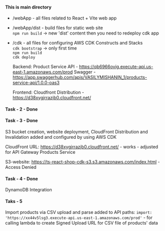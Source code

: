 #### This is main directory

- /webApp - all files related to React + Vite web app

- /webApp/dist - build files for static web site  
   `npm run build` -> new 'dist' content
  then you need to redeploy cdk app

- /cdk - all files for configuring AWS CDK Constructs and Stacks  
   `cdk bootstrap` -> only first time  
   `npm run build`  
   `cdk deploy`

  Backend:
  Product Service API - https://qb6966ovig.execute-api.us-east-1.amazonaws.com/prod
  Swagger - https://app.swaggerhub.com/apis/VASILYMISHANIN_1/products-service-api/1.0.0-oas3

  Frontend:
  Cloudfront Distribution - https://d38xygjrrazjb0.cloudfront.net/

#### Task - 2 - Done

#### Task - 3 - Done

S3 bucket creation, website deployment, CloudFront Distribution and Invalidation added and configured by using AWS CDK

CloudFront URL: https://d38xygjrrazjb0.cloudfront.net/ - works - adjusted for API Gateway Products Service

S3-website: https://ts-react-shop-cdk-s3.s3.amazonaws.com/index.html - <Message>Access Denied</Message>

#### Task - 4 - Done

DynamoDB Integration

#### Taks - 5

Import products via CSV upload and parse
added to API paths:
`import: 'https://xx44v5lsg3.execute-api.us-east-1.amazonaws.com/prod'` - for calling lambda to create Signed Upload URL for CSV file of products' data
